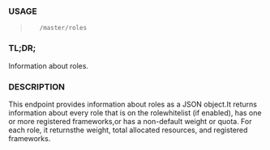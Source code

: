 <!--- This is an automatically generated file. DO NOT EDIT! --->
### USAGE ###
>        /master/roles

### TL;DR; ###
Information about roles.

### DESCRIPTION ###
This endpoint provides information about roles as a JSON object.It returns information about every role that is on the rolewhitelist (if enabled), has one or more registered frameworks,or has a non-default weight or quota. For each role, it returnsthe weight, total allocated resources, and registered frameworks.